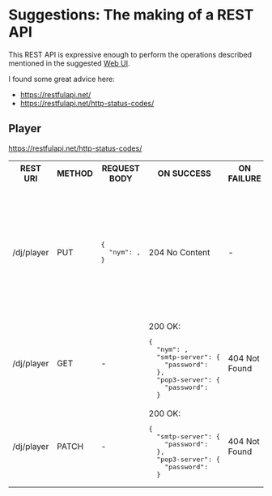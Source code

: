 # Suggestions: The making of a REST API

This REST API is expressive enough to perform the operations described mentioned in the suggested [Web UI](../webui/suggestions.md).

I found some great advice here:

* https://restfulapi.net/
* https://restfulapi.net/http-status-codes/

## Player

https://restfulapi.net/http-status-codes/

<table>
  <tr>
    <th>REST URI</th>
    <th>METHOD</th>
    <th>REQUEST BODY</th>
    <th>ON SUCCESS</th>
    <th>ON FAILURE</th>
    <th>COMMENT(S)</th>
  </tr>

  <tr>
    <td>/dj/player</td>
    <td>PUT</td>
    <td><pre lang="json">{
  "nym": <string (at most 31 characters)>,
}</pre></td>
    <td>204 No Content</td>
    <td>-</td>
    <td>This <em>must</em> be done before any other resource method can be performed on the player resource. NOTE: This resource method recreates the ElGamal keys.</td>
  </tr>

  <tr>
    <td>/dj/player</td>
    <td>GET</td>
    <td>-</td>
    <td>200 OK:<br><pre lang="json">{
  "nym": <string (at most 31 characters)>,
  "smtp-server": {
    "password": <string>
  },
  "pop3-server": {
    "password": <string>
  }</pre></td>
    <td>404 Not Found</td>
    <td>-</td>
  </tr>

  <tr>
    <td>/dj/player</td>
    <td>PATCH</td>
    <td>-</td>
    <td>200 OK:<br><pre lang="json">{
  "smtp-server": {
    "password": <string>
  },
  "pop3-server": {
    "password": <string>
  }</pre></td>
    <td>404 Not Found</td>
    <td>One or many of the JSON fields in the request body may be provided</td>
  </tr>
</table>
